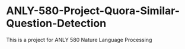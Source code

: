 # ANLY-580-Project-Quora-Similar-Question-Detection
This is a project for ANLY 580 Nature Language Processing 
